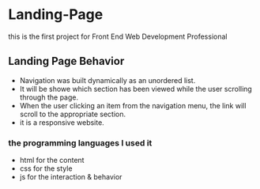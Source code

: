 # Landing-Page
this is the first project for  Front End Web Development Professional




## Landing Page Behavior
* Navigation was built dynamically as an unordered list.
* It will be showe which section has been viewed while the user scrolling through the page.
* When the user clicking an item from the navigation menu, the link will scroll to the appropriate section.
* it is a responsive website.

### the programming languages I used it 
* html for the content 
*  css for the style 
*  js for the interaction & behavior 